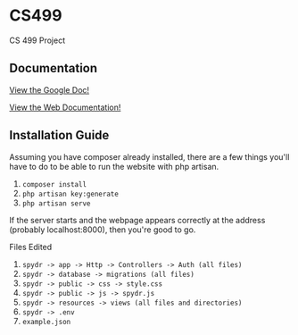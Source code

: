 # CS499
CS 499 Project

## Documentation
[View the Google Doc!](https://docs.google.com/document/d/1URUWIwv0EmwpLc2b5keVPKerlt98B2brmIPhbGCu7v4/edit?usp=sharing)

[View the Web Documentation!](https://ryan-shah.github.io/cs499s18p01)

## Installation Guide

Assuming you have composer already installed, there are a few things you'll have to do to be able to run the website with php artisan.

1. ```composer install```
2. ```php artisan key:generate```
3. ```php artisan serve```

If the server starts and the webpage appears correctly at the address (probably localhost:8000), then you're good to go.

Files Edited

1. ``` spydr -> app -> Http -> Controllers -> Auth (all files) ```
2. ``` spydr -> database -> migrations (all files) ```
3. ``` spydr -> public -> css -> style.css ```
4. ``` spydr -> public -> js -> spydr.js ```
5. ``` spydr -> resources -> views (all files and directories) ```
6. ``` spydr -> .env ```
7. ``` example.json ```
